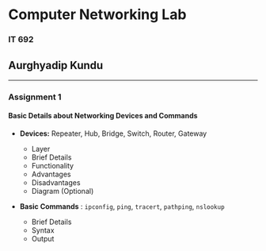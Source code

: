 # Computer Networking Lab
### IT 692
## Aurghyadip Kundu

---

### Assignment 1
#### Basic Details about Networking Devices and Commands

- **Devices:** Repeater, Hub, Bridge, Switch, Router, Gateway
	* Layer
	* Brief Details
	* Functionality
	* Advantages
	* Disadvantages
	* Diagram (Optional)

- **Basic Commands** : `ipconfig`, `ping`, `tracert`, `pathping`, `nslookup`
	* Brief Details
	* Syntax
	* Output

